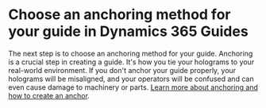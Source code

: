 # Choose an anchoring method for your guide in Dynamics 365 Guides

The next step is to choose an anchoring method for your guide. Anchoring is a crucial step in creating a guide. It's how you tie your holograms to your real-world environment. If you don't anchor your guide properly, your holograms will be misaligned, and your operators will be confused and can even cause damage to machinery or parts. [Learn more about anchoring and how to create an anchor](anchor.md).

